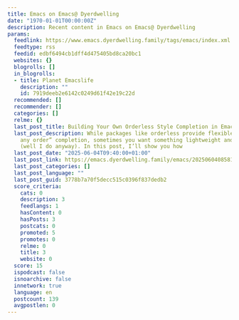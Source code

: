 ```yaml
---
title: Emacs on Emacs@ Dyerdwelling
date: "1970-01-01T00:00:00Z"
description: Recent content in Emacs on Emacs@ Dyerdwelling
params:
  feedlink: https://www.emacs.dyerdwelling.family/tags/emacs/index.xml
  feedtype: rss
  feedid: edbf6494cb1dff4d475405bd8ca20bc1
  websites: {}
  blogrolls: []
  in_blogrolls:
  - title: Planet Emacslife
    description: ""
    id: 7919deeb2e6142c0249d61f42e19c22d
  recommended: []
  recommender: []
  categories: []
  relme: {}
  last_post_title: Building Your Own Orderless Style Completion in Emacs Lisp
  last_post_description: While packages like orderless provide flexible “any word,
    any order” completion, sometimes you want something lightweight and easy to tweak
    (well I do anyway). In this post, I’ll show you how
  last_post_date: "2025-06-04T09:40:00+01:00"
  last_post_link: https://emacs.dyerdwelling.family/emacs/20250604085817-emacs--building-your-own-orderless-style-completion-in-emacs-lisp/
  last_post_categories: []
  last_post_language: ""
  last_post_guid: 3778b7a70f5decc515c0396f837dedb2
  score_criteria:
    cats: 0
    description: 3
    feedlangs: 1
    hasContent: 0
    hasPosts: 3
    postcats: 0
    promoted: 5
    promotes: 0
    relme: 0
    title: 3
    website: 0
  score: 15
  ispodcast: false
  isnoarchive: false
  innetwork: true
  language: en
  postcount: 139
  avgpostlen: 0
---
```


